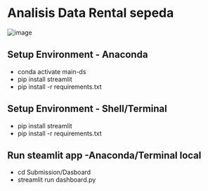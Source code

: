 # Analisis Data Rental sepeda
![image](https://github.com/user-attachments/assets/498ca117-94f0-47b5-83f7-2db305df4fe2)

## Setup Environment - Anaconda

- conda activate main-ds
- pip install streamlit
- pip install -r requirements.txt

## Setup Environment - Shell/Terminal

- pip install streamlit
- pip install -r requirements.txt

## Run steamlit app -Anaconda/Terminal local

- cd Submission/Dasboard
- streamlit run dashboard.py

